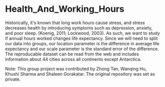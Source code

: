 # Health_And_Working_Hours
Historically, it's known that long work hours cause stress, and stress decreases health by introducing symptoms such as depression, anxiety, and poor sleep. (Koenig, 2011; Lockwood, 2003). As such, we want to study if annual hours worked changes life expectancy. Since we will need to split our data into groups, our location parameter is the difference in average life expectancy and our scale parameter is the standard error of the difference. The reproducable dataset can be read from the web and includes information about 44 cities across all continents except Antarctica.

Note: This group project was contributed by Zhong Tan, Wanqing Hu, Khushi Sharma and Shaleen Gorakatar. The original repository was set as private.